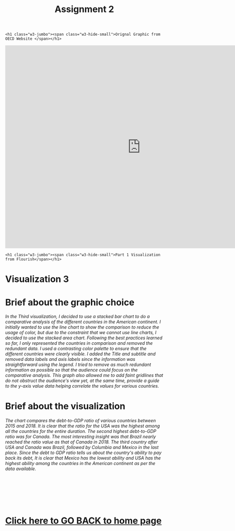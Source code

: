 
<meta charset="UTF-8">
<meta name="viewport" content="width=device-width, initial-scale=1">
<link rel="stylesheet" href="https://www.w3schools.com/w3css/4/w3.css">
<link rel="stylesheet" href="https://fonts.googleapis.com/css?family=Montserrat">
<link rel="stylesheet" href="https://cdnjs.cloudflare.com/ajax/libs/font-awesome/4.7.0/css/font-awesome.min.css">
<Title> Assignment 2 </title>
<body class="w3-black">



<!-- Page Content -->
<div class="w3-padding-large" id="main">
  <!-- Header/Home -->
  <header class="w3-container w3-padding-32 w3-center w3-black" id="home">
    <h1 class="w3-jumbo"><span class="w3-hide-small">Assignment 2</span></h1>
 
  </header>
   
  
    <h1 class="w3-jumbo"><span class="w3-hide-small">Orignal Graphic from OECD Website </span></h1>
<iframe src="https://data.oecd.org/chart/6O8V" width="860" height="645" style="border: 0" mozallowfullscreen="true" webkitallowfullscreen="true" allowfullscreen="true"><a href="https://data.oecd.org/chart/6O8V" target="_blank">OECD Chart: General government debt, Total, % of GDP, Annual, 2021</a></iframe>

  
  
  
  
    <h1 class="w3-jumbo"><span class="w3-hide-small">Part 1 Visualization from Flourish</span></h1>
<div class="flourish-embed flourish-chart" data-src="visualisation/11134258"><script src="https://public.flourish.studio/resources/embed.js"></script></div>
  
  
  <h1 class="w3-jumbo">Visualization 3</h1>
<div class="flourish-embed flourish-chart" data-src="visualisation/11134349"><script src="https://public.flourish.studio/resources/embed.js"></script></div>

  <H1> Brief about the graphic choice </h1>
 <h6> In the Third visualization, I decided to use a stacked bar chart to do a comparative analysis of the different countries in the American continent. I initially wanted to use the line chart to show the comparison to reduce the usage of color, but due to the constraint that we cannot use line charts, I decided to use the stacked area chart. Following the best practices learned so far, I only represented the countries in comparison and removed the redundant data. I used a contrasting color palette to ensure that the different countries were clearly visible. I added the Title and subtitle and removed data labels and axis labels since the information was straightforward using the legend. I tried to remove as much redundant information as possible so that the audience could focus on the comparative analysis. This graph also allowed me to add faint gridlines that do not obstruct the audience's view yet, at the same time, provide a guide to the y-axis value data helping correlate the values for various countries.
 </h6>
  
  
   <H1> Brief about the visualization </h1>
  
 <h6>The chart compares the debt-to-GDP ratio of various countries between 2015 and 2018. It is clear that the ratio for the USA was the highest among all the countries for the entire duration. The second highest debt-to-GDP ratio was for Canada. The most interesting insight was that Brazil nearly reached the ratio value as that of Canada in 2018. The third country after USA and Canada was Brazil, followed by Columbia and Mexico in the last place. Since the debt to GDP ratio tells us about the country's ability to pay back its debt, It is clear that Mexico has the lowest ability and USA has the highest ability among the countries in the American continent as per the data available.</h6>
   
   <br>
   <br>
   <br>
   <br>
 
<H1>   <a href ="https://sanjaydr.github.io/MyPortfolio/" > Click here to <b> GO BACK </b> to home page </a> </H1>
<!-- END PAGE CONTENT -->


  
  
